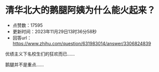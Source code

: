 # 清华北大的鹅腿阿姨为什么能火起来？
- 点赞数：17595
- 更新时间：2023年11月29日13时36分58秒
- 回答url：https://www.zhihu.com/question/631983014/answer/3306824839
<body>
 <p data-pid="930H8zsE">优绩主义下名校生们的狂欢而已……</p>
 <p data-pid="2NBuoNL3">鹅腿并不是重点……</p>
</body>